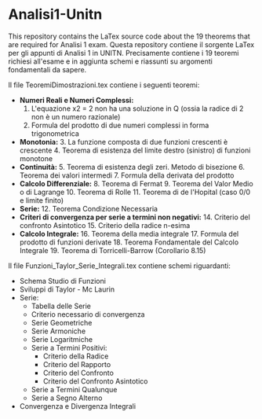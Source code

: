 # Analisi1-Unitn
This repository contains the LaTex source code about the 19 theorems that are required for Analisi 1 exam.
Questa repository contiene il sorgente LaTex per gli appunti di Analisi 1 in UNITN. Precisamente contiene i 19 teoremi richiesi all'esame e in aggiunta schemi e riassunti su argomenti fondamentali da sapere.

Il file TeoremiDimostrazioni.tex contiene i seguenti teoremi:
- **Numeri Reali e Numeri Complessi:**
  1. L'equazione x2 = 2 non ha una soluzione in Q (ossia la radice di 2 non è un numero
razionale)
  2. Formula del prodotto di due numeri complessi in forma trigonometrica
- **Monotonia:**
  3. La funzione composta di due funzioni crescenti è crescente
  4. Teorema di esistenza del limite destro (sinistro) di funzioni monotone
- **Continuità:**
  5. Teorema di esistenza degli zeri. Metodo di bisezione
  6. Teorema dei valori intermedi
  7. Formula della derivata del prodotto
- **Calcolo Differenziale:**
  8. Teorema di Fermat
  9. Teorema del Valor Medio o di Lagrange
  10. Teorema di Rolle
  11. Teorema di de l'Hopital (caso 0/0 e limite finito)
- **Serie:**
  12. Teorema Condizione Necessaria
- **Criteri di convergenza per serie a termini non negativi:**
  14. Criterio del confronto Asintotico
  15. Criterio della radice n-esima
- **Calcolo Integrale:**
  16. Teorema della media integrale
  17. Formula del prodotto di funzioni derivate
  18. Teorema Fondamentale del Calcolo Integrale
  19. Teorema di Torricelli-Barrow (Corollario 8.15)

Il file Funzioni_Taylor_Serie_Integrali.tex contiene schemi riguardanti:
- Schema Studio di Funzioni
- Sviluppi di Taylor - Mc Laurin
- Serie:
  - Tabella delle Serie
  - Criterio necessario di convergenza
  - Serie Geometriche
  - Serie Armoniche
  - Serie Logaritmiche
  - Serie a Termini Positivi:
    - Criterio della Radice
    - Criterio del Rapporto
    - Criterio del Confronto
    - Criterio del Confronto Asintotico
  - Serie a Termini Qualunque
  - Serie a Segno Alterno
- Convergenza e Divergenza Integrali
  
